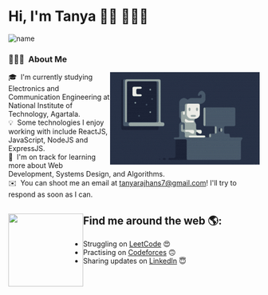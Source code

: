 # Hi, I'm Tanya 👋🏾 👩🏾‍💻

![name](https://user-images.githubusercontent.com/61904667/108188099-31f0c480-7135-11eb-9178-15b50c3e4529.jpg)


### 👨🏻‍💻 &nbsp;About Me

<img alt="Night Coding" src="https://raw.githubusercontent.com/AVS1508/AVS1508/master/assets/Night-Coding.gif" align="right"/>

🎓 &nbsp;I'm currently studying Electronics and Communication Engineering at National Institute of Technology, Agartala.\
💡 &nbsp;Some technologies I enjoy working with include ReactJS, JavaScript, NodeJS and ExpressJS.\
🌱 &nbsp;I'm on track for learning more about Web Development, Systems Design, and Algorithms.\
✉️ &nbsp;You can shoot me an email at tanyarajhans7@gmail.com! I'll try to respond as soon as I can.



## Find me around the web 🌎: <a href="https://www.linkedin.com/in/tanyarajhans/"><img align="left" width="150" height="146" src="https://github.com/M0nica/M0nica/blob/main/octomonica/m0nica-octocat-rotating.gif?raw=true"></a>
- Struggling on <a href="https://www.leetcode.com/tanyarajhans/">LeetCode</a> 😍
- Practising on <a href="https://www.codeforces.com/profile/tanyarajhans7/">Codeforces</a> 🙃
- Sharing updates on <a href="https://www.linkedin.com/in/tanyarajhans/">LinkedIn</a> 😇

